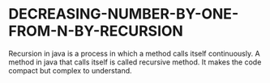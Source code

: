 # DECREASING-NUMBER-BY-ONE-FROM-N-BY-RECURSION
Recursion in java is a process in which a method calls itself continuously. A method in java that calls itself is called recursive method. It makes the code compact but complex to understand.
